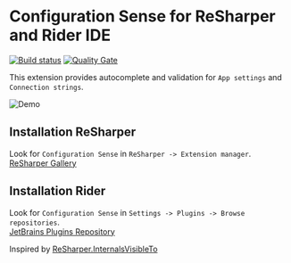 # Configuration Sense for ReSharper and Rider IDE

[![Build status](https://ci.appveyor.com/api/projects/status/d2u5scm7t3d373qj?svg=true)](https://ci.appveyor.com/project/olsh/resharper-configuration-sense)
[![Quality Gate](https://sonarcloud.io/api/project_badges/measure?project=resharper-configuration-sense&metric=alert_status)](https://sonarcloud.io/dashboard?id=resharper-configuration-sense)

This extension provides autocomplete and validation for `App settings` and `Connection strings`.  

![Demo](https://github.com/olsh/resharper-configuration-sense/raw/master/images/demo.gif)

## Installation ReSharper

Look for `Configuration Sense` in `ReSharper -> Extension manager`.  
[ReSharper Gallery](https://resharper-plugins.jetbrains.com/packages/Resharper.ConfigurationSense/)

## Installation Rider

Look for `Configuration Sense` in `Settings -> Plugins -> Browse repositories`.  
[JetBrains Plugins Repository](https://plugins.jetbrains.com/plugin/10118-configuration-sense/)


Inspired by [ReSharper.InternalsVisibleTo](https://github.com/hmemcpy/ReSharper.InternalsVisibleTo/)
